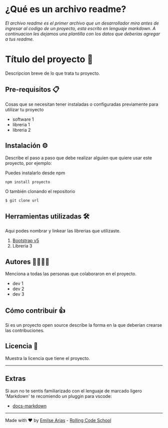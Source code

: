 # ¿Qué es un archivo readme?

*El archivo readme es el primer archivo que un desarrollador mira antes de ingresar al codigo de un proyecto, esta escrito en lenguaje markdown. A continuacion les dejamos una plantilla con los datos que deberias agregar a tus readme.*

# Título del proyecto 🚀

Descripcion breve de lo que trata tu proyecto.

## Pre-requisitos 📋

Cosas que se necesitan tener instaladas o configuradas previamente para utilizar tu proyecto

- software 1
- libreria 1
- libreria 2


## Instalación ⚙️

Describe el paso a paso que debe realizar alguien que quiere usar este proyecto, por ejemplo:

Puedes instalarlo desde npm

`npm install proyecto`

O también clonando el repositorio

`$ git clone url`

## Herramientas utilizadas 🛠️

Aqui podes nombrar y linkear las librerias que utilizaste.

1. [Bootstrap v5](https://getbootstrap.com/)
1. Libreria 3

## Autores 👩‍💻👨‍💻

Menciona a todas las personas que colaboraron en el proyecto.

- dev 1
- dev 2
- dev 3

## Cómo contribuir 👍

Si es un proyecto open source describe la forma en la que deberían crearse las contribuciones.

## Licencia 📄

Muestra la licencia que tiene el proyecto.

---

## Extras

Si aun no te sentis familiarizado con el lenguaje de marcado ligero 'Markdown' te recomiendo un pluggin para vscode:

- [docs-markdown](https://marketplace.visualstudio.com/items?itemName=docsmsft.docs-markdown)

---

Made with ❤️ by [Emilse Arias](https://github.com/earias08) - [Rolling Code School](https://rollingcodeschool.com/)